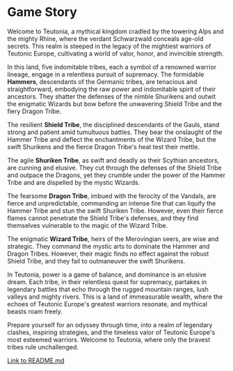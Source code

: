 # Game Story

Welcome to Teutonia, a mythical kingdom cradled by the towering Alps and the mighty Rhine, where the verdant Schwarzwald conceals age-old secrets. This realm is steeped in the legacy of the mightiest warriors of Teutonic Europe, cultivating a world of valor, honor, and invincible strength.

In this land, five indomitable tribes, each a symbol of a renowned warrior lineage, engage in a relentless pursuit of supremacy. The formidable **Hammers**, descendants of the Germanic tribes, are tenacious and straightforward, embodying the raw power and indomitable spirit of their ancestors. They shatter the defenses of the nimble Shurikens and outwit the enigmatic Wizards but bow before the unwavering Shield Tribe and the fiery Dragon Tribe.

The resilient **Shield Tribe**, the disciplined descendants of the Gauls, stand strong and patient amid tumultuous battles. They bear the onslaught of the Hammer Tribe and deflect the enchantments of the Wizard Tribe, but the swift Shurikens and the fierce Dragon Tribe's heat test their mettle.

The agile **Shuriken Tribe**, as swift and deadly as their Scythian ancestors, are cunning and elusive. They cut through the defenses of the Shield Tribe and outpace the Dragons, yet they crumble under the power of the Hammer Tribe and are dispelled by the mystic Wizards.

The fearsome **Dragon Tribe**, imbued with the ferocity of the Vandals, are fierce and unpredictable, commanding an intense fire that can liquify the Hammer Tribe and stun the swift Shuriken Tribe. However, even their fierce flames cannot penetrate the Shield Tribe's defenses, and they find themselves vulnerable to the magic of the Wizard Tribe.

The enigmatic **Wizard Tribe**, heirs of the Merovingian seers, are wise and strategic. They command the mystic arts to dominate the Hammer and Dragon Tribes. However, their magic finds no effect against the robust Shield Tribe, and they fail to outmaneuver the swift Shurikens.

In Teutonia, power is a game of balance, and dominance is an elusive dream. Each tribe, in their relentless quest for supremacy, partakes in legendary battles that echo through the rugged mountain ranges, lush valleys and mighty rivers. This is a land of immeasurable wealth, where the echoes of Teutonic Europe's greatest warriors resonate, and mythical beasts roam freely.

Prepare yourself for an odyssey through time, into a realm of legendary clashes, inspiring strategies, and the timeless valor of Teutonic Europe's most esteemed warriors. Welcome to Teutonia, where only the bravest tribes rule unchallenged.

[Link to README.md](README.md)